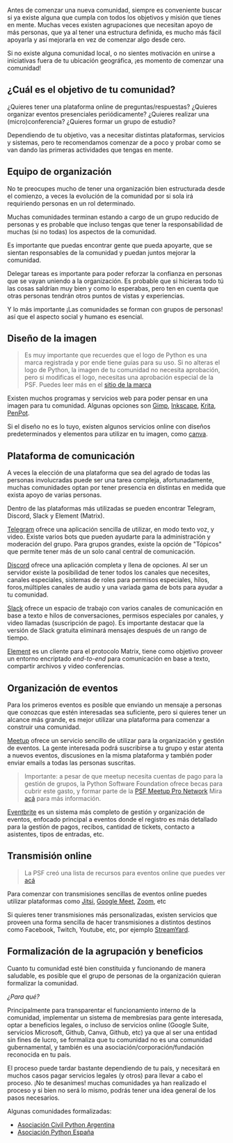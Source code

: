 Antes de comenzar una nueva comunidad, siempre es conveniente buscar si ya
existe alguna que cumpla con todos los objetivos y misión que tienes en mente.
Muchas veces existen agrupaciones que necesitan apoyo de más personas, que ya
al tener una estructura definida, es mucho más fácil apoyarla y así mejorarla
en vez de comenzar algo desde cero.

Si no existe alguna comunidad local, o no sientes motivación en unirse
a iniciativas fuera de tu ubicación geográfica, ¡es momento de comenzar
una comunidad!

## ¿Cuál es el objetivo de tu comunidad?

¿Quieres tener una plataforma online de preguntas/respuestas? ¿Quieres
organizar eventos presenciales periódicamente? ¿Quieres realizar una
(micro)conferencia? ¿Quieres formar un grupo de estudio?

Dependiendo de tu objetivo, vas a necesitar distintas plataformas,
servicios y sistemas, pero te recomendamos comenzar de a poco
y probar como se van dando las primeras actividades que tengas en mente.

## Equipo de organización

No te preocupes mucho de tener una organización bien estructurada desde el
comienzo, a veces la evolución de la comunidad por si sola irá requiriendo
personas en un rol determinado.

Muchas comunidades terminan estando a cargo de un grupo reducido de personas
y es probable que incluso tengas que tener la responsabilidad de muchas (si no
todas) los aspectos de la comunidad.

Es importante que puedas encontrar gente que pueda apoyarte, que se sientan
responsables de la comunidad y puedan juntos mejorar la comunidad.

Delegar tareas es importante para poder reforzar la confianza en personas que
se vayan uniendo a la organización. Es probable que si hicieras todo tú
las cosas saldrían muy bien y como lo esperabas, pero ten en cuenta que otras
personas tendrán otros puntos de vistas y experiencias.

Y lo más importante ¡Las comunidades se forman con grupos de personas!
así que el aspecto social y humano es esencial.

## Diseño de la imagen

> Es muy importante que recuerdes que el logo de Python es una marca registrada
> y por ende tiene guías para su uso. Si no alteras el logo de Python, la imagen
> de tu comunidad no necesita aprobación, pero si modificas el logo, necesitas
> una aprobación especial de la PSF. Puedes leer más en el [sitio de la
> marca](https://www.python.org/psf/trademarks/)

Existen muchos programas y servicios web para poder pensar en una imagen para
tu comunidad. Algunas opciones son [Gimp](https://www.gimp.org/),
[Inkscape](https://inkscape.org/), [Krita](https://krita.org/),
[PenPot](https://penpot.app/).

Si el diseño no es lo tuyo, existen algunos servicios online con diseños
predeterminados y elementos para utilizar en tu imagen, como
[canva](https://canva.com).

## Plataforma de comunicación

A veces la elección de una plataforma que sea del agrado de todas las personas
involucradas puede ser una tarea compleja, afortunadamente, muchas comunidades
optan por tener presencia en distintas en medida que exista apoyo de varias
personas.

Dentro de las plataformas más utilizadas se pueden encontrar Telegram, Discord,
Slack y Element (Matrix).

[Telegram](https://telegram.org) ofrece una aplicación sencilla de utilizar, en
modo texto voz, y video. Existe varios bots que pueden ayudarte para la
administración y moderación del grupo.  Para grupos grandes, existe la opción
de "Tópicos" que permite tener más de un solo canal central de comunicación.

[Discord](https://discord.com) ofrece una aplicación completa y llena de
opciones. Al ser un servidor existe la posibilidad de tener todos los canales
que necesites, canales especiales, sistemas de roles para permisos especiales,
hilos, foros,múltiples canales de audio y una variada gama de bots para ayudar
a tu comunidad.

[Slack](https://slack.com) ofrece un espacio de trabajo con varios canales de
comunicación en base a texto e hilos de conversaciones, permisos especiales por
canales, y video llamadas (suscripción de pago).  Es importante destacar que la
versión de Slack gratuita eliminará mensajes después de un rango de tiempo.

[Element](https://element.io/) es un cliente para el protocolo Matrix, tiene
como objetivo proveer un entorno encriptado *end-to-end* para comunicación
en base a texto, compartir archivos y video conferencias.

## Organización de eventos

Para los primeros eventos es posible que enviando un mensaje a personas que
conozcas que estén interesadas sea suficiente, pero si quieres tener un alcance
más grande, es mejor utilizar una plataforma para comenzar a construir una
comunidad.

[Meetup](https://meetup.com) ofrece un servicio sencillo de utilizar para
la organización y gestión de eventos. La gente interesada podrá suscribirse
a tu grupo y estar atenta a nuevos eventos, discusiones en la misma plataforma
y también poder enviar emails a todas las personas suscritas.

> Importante: a pesar de que meetup necesita cuentas de pago para la gestión
> de grupos, la Python Software Foundation ofrece becas para cubrir este
> gasto, y formar parte de la [PSF Meetup Pro
Network](https://www.meetup.com/pro/python-software-foundation-meetups/)
> Mira [acá](https://www.python.org/psf/grants/) para más información.

[Eventbrite](https://eventbrite.com) es un sistema más completo de gestión
y organización de eventos, enfocado principal a eventos donde el registro
es más detallado para la gestión de pagos, recibos, cantidad de tickets,
contacto a asistentes, tipos de entradas, etc.

## Transmisión online

> La PSF creó una lista de recursos para eventos online que puedes ver
> [acá](https://www.python.org/psf/grants/free-resources/)

Para comenzar con transmisiones sencillas de eventos online puedes utilizar
plataformas como [Jitsi](https://jitsi.org/), [Google
Meet](https://apps.google.com/meet/), [Zoom](https://zoom.us/pricing),
etc

Si quieres tener transmisiones más personalizadas, existen servicios que
proveen una forma sencilla de hacer transmisiones a distintos destinos
como Facebook, Twitch, Youtube, etc, por ejemplo
[StreamYard](https://streamyard.com).

## Formalización de la agrupación y beneficios

Cuanto tu comunidad esté bien constituida y funcionando de manera saludable, es
posible que el grupo de personas de la organización quieran formalizar la
comunidad.

*¿Para qué?*

Principalmente para transparentar el funcionamiento interno de la comunidad,
implementar un sistema de membresías para gente interesada, optar a beneficios
legales, o incluso de servicios online (Google Suite, servicios Microsoft,
Github, Canva, Github, etc) ya que al ser una entidad sin fines de lucro,
se formaliza que tu comunidad no es una comunidad gubernamental, y también
es una asociación/corporación/fundación reconocida en tu país.

El proceso puede tardar bastante dependiendo de tu país, y necesitará en muchos
casos pagar servicios legales (y otros) para llevar a cabo el proceso.
¡No te desanimes! muchas comunidades ya han realizado el proceso y si bien
no será lo mismo, podrás tener una idea general de los pasos necesarios.

Algunas comunidades formalizadas:

* [Asociación Civil Python Argentina](https://ac.python.org.ar/)
* [Asociación Python España](https://es.python.org/asociacion/)
